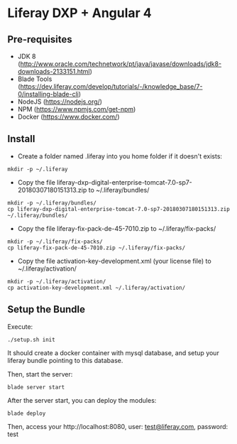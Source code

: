 # Liferay DXP + Angular 4

## Pre-requisites

* JDK 8 (http://www.oracle.com/technetwork/pt/java/javase/downloads/jdk8-downloads-2133151.html)
* Blade Tools (https://dev.liferay.com/develop/tutorials/-/knowledge_base/7-0/installing-blade-cli)
* NodeJS (https://nodejs.org/)
* NPM (https://www.npmjs.com/get-npm)
* Docker (https://www.docker.com/)

## Install

* Create a folder named .liferay into you home folder if it doesn't exists:

```
mkdir -p ~/.liferay
```

* Copy the file liferay-dxp-digital-enterprise-tomcat-7.0-sp7-20180307180151313.zip to ~/.liferay/bundles/

```
mkdir -p ~/.liferay/bundles/
cp liferay-dxp-digital-enterprise-tomcat-7.0-sp7-20180307180151313.zip ~/.liferay/bundles/
```

* Copy the file liferay-fix-pack-de-45-7010.zip to ~/.liferay/fix-packs/

```
mkdir -p ~/.liferay/fix-packs/
cp liferay-fix-pack-de-45-7010.zip ~/.liferay/fix-packs/
```

* Copy the file activation-key-development.xml (your license file) to ~/.liferay/activation/

```
mkdir -p ~/.liferay/activation/
cp activation-key-development.xml ~/.liferay/activation/
```

## Setup the Bundle

Execute:

```
./setup.sh init
```

It should create a docker container with mysql database, and setup your liferay bundle pointing to this database.

Then, start the server:

```
blade server start
```

After the server start, you can deploy the modules:

```
blade deploy
```

Then, access your http://localhost:8080, user: test@liferay.com, password: test